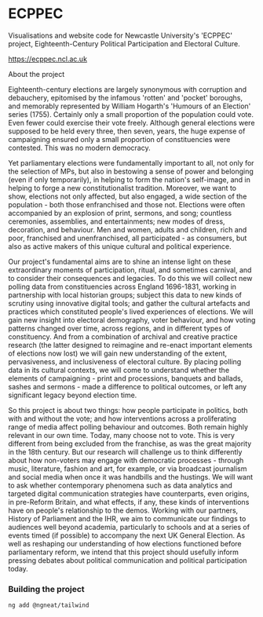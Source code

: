 # ECPPEC

Visualisations and website code for Newcastle University's 'ECPPEC' project, Eighteenth-Century Political Participation and Electoral Culture.

https://ecppec.ncl.ac.uk 

About the project

Eighteenth-century elections are largely synonymous with corruption and debauchery, epitomised by the infamous 'rotten' and 'pocket' boroughs, and memorably represented by William Hogarth's 'Humours of an Election' series (1755). Certainly only a small proportion of the population could vote. Even fewer could exercise their vote freely. Although general elections were supposed to be held every three, then seven, years, the huge expense of campaigning ensured only a small proportion of constituencies were contested. This was no modern democracy.

Yet parliamentary elections were fundamentally important to all, not only for the selection of MPs, but also in bestowing a sense of power and belonging (even if only temporarily), in helping to form the nation's self-image, and in helping to forge a new constitutionalist tradition. Moreover, we want to show, elections not only affected, but also engaged, a wide section of the population - both those enfranchised and those not. Elections were often accompanied by an explosion of print, sermons, and song; countless ceremonies, assemblies, and entertainments; new modes of dress, decoration, and behaviour. Men and women, adults and children, rich and poor, franchised and unenfranchised, all participated - as consumers, but also as active makers of this unique cultural and political experience.

Our project's fundamental aims are to shine an intense light on these extraordinary moments of participation, ritual, and sometimes carnival, and to consider their consequences and legacies. To do this we will collect new polling data from constituencies across England 1696-1831, working in partnership with local historian groups; subject this data to new kinds of scrutiny using innovative digital tools; and gather the cultural artefacts and practices which constituted people's lived experiences of elections. We will gain new insight into electoral demography, voter behaviour, and how voting patterns changed over time, across regions, and in different types of constituency. And from a combination of archival and creative practice research (the latter designed to reimagine and re-enact important elements of elections now lost) we will gain new understanding of the extent, pervasiveness, and inclusiveness of electoral culture. By placing polling data in its cultural contexts, we will come to understand whether the elements of campaigning - print and processions, banquets and ballads, sashes and sermons - made a difference to political outcomes, or left any significant legacy beyond election time.

So this project is about two things: how people participate in politics, both with and without the vote; and how interventions across a proliferating range of media affect polling behaviour and outcomes. Both remain highly relevant in our own time. Today, many choose not to vote. This is very different from being excluded from the franchise, as was the great majority in the 18th century. But our research will challenge us to think differently about how non-voters may engage with democratic processes - through music, literature, fashion and art, for example, or via broadcast journalism and social media when once it was handbills and the hustings. We will want to ask whether contemporary phenomena such as data analytics and targeted digital communication strategies have counterparts, even origins, in pre-Reform Britain, and what effects, if any, these kinds of interventions have on people's relationship to the demos. Working with our partners, History of Parliament and the IHR, we aim to communicate our findings to audiences well beyond academia, particularly to schools and at a series of events timed (if possible) to accompany the next UK General Election. As well as reshaping our understanding of how elections functioned before parliamentary reform, we intend that this project should usefully inform pressing debates about political communication and political participation today.

### Building the project

`ng add @ngneat/tailwind`